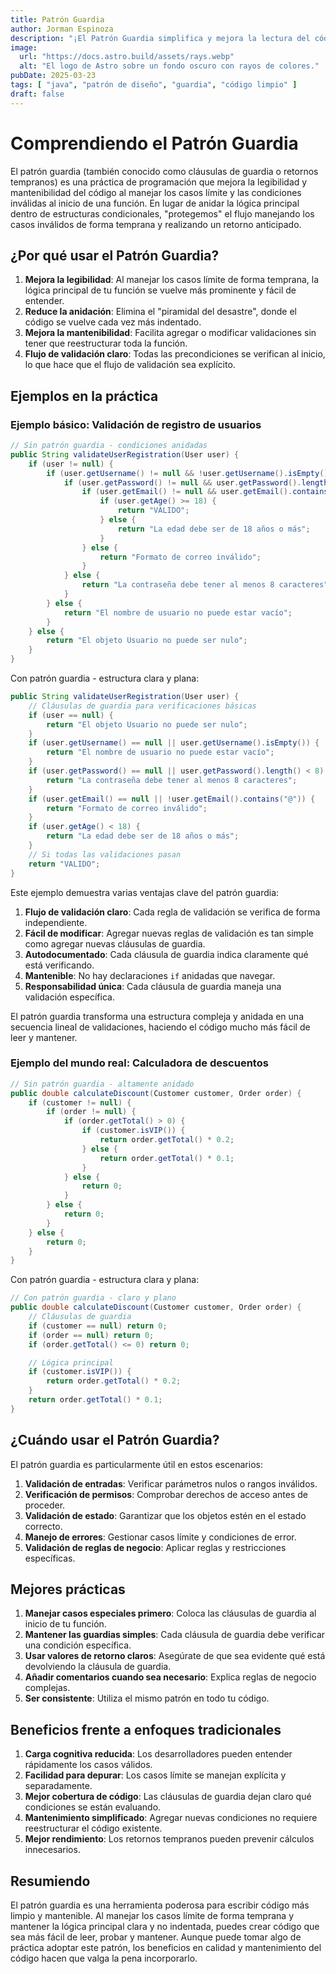 ```yaml
---
title: Patrón Guardia
author: Jorman Espinoza
description: "¡El Patrón Guardia simplifica y mejora la lectura del código!"
image:
  url: "https://docs.astro.build/assets/rays.webp"
  alt: "El logo de Astro sobre un fondo oscuro con rayos de colores."
pubDate: 2025-03-23
tags: [ "java", "patrón de diseño", "guardia", "código limpio" ]
draft: false  
---
```


# Comprendiendo el Patrón Guardia

El patrón guardia (también conocido como cláusulas de guardia o retornos tempranos) es una práctica de programación que
mejora la legibilidad y mantenibilidad del código al manejar los casos límite y las condiciones inválidas al inicio de
una función. En lugar de anidar la lógica principal dentro de estructuras condicionales, "protegemos" el flujo manejando
los casos inválidos de forma temprana y realizando un retorno anticipado.

## ¿Por qué usar el Patrón Guardia?

1. **Mejora la legibilidad**: Al manejar los casos límite de forma temprana, la lógica principal de tu función se vuelve
   más prominente y fácil de entender.
2. **Reduce la anidación**: Elimina el "piramidal del desastre", donde el código se vuelve cada vez más indentado.
3. **Mejora la mantenibilidad**: Facilita agregar o modificar validaciones sin tener que reestructurar toda la función.
4. **Flujo de validación claro**: Todas las precondiciones se verifican al inicio, lo que hace que el flujo de
   validación sea explícito.

## Ejemplos en la práctica

### Ejemplo básico: Validación de registro de usuarios

```java
// Sin patrón guardia - condiciones anidadas
public String validateUserRegistration(User user) {
    if (user != null) {
        if (user.getUsername() != null && !user.getUsername().isEmpty()) {
            if (user.getPassword() != null && user.getPassword().length() >= 8) {
                if (user.getEmail() != null && user.getEmail().contains("@")) {
                    if (user.getAge() >= 18) {
                        return "VALIDO";
                    } else {
                        return "La edad debe ser de 18 años o más";
                    }
                } else {
                    return "Formato de correo inválido";
                }
            } else {
                return "La contraseña debe tener al menos 8 caracteres";
            }
        } else {
            return "El nombre de usuario no puede estar vacío";
        }
    } else {
        return "El objeto Usuario no puede ser nulo";
    }
}
```

Con patrón guardia - estructura clara y plana:

```java
public String validateUserRegistration(User user) {
    // Cláusulas de guardia para verificaciones básicas
    if (user == null) {
        return "El objeto Usuario no puede ser nulo";
    }
    if (user.getUsername() == null || user.getUsername().isEmpty()) {
        return "El nombre de usuario no puede estar vacío";
    }
    if (user.getPassword() == null || user.getPassword().length() < 8) {
        return "La contraseña debe tener al menos 8 caracteres";
    }
    if (user.getEmail() == null || !user.getEmail().contains("@")) {
        return "Formato de correo inválido";
    }
    if (user.getAge() < 18) {
        return "La edad debe ser de 18 años o más";
    }
    // Si todas las validaciones pasan
    return "VALIDO";
}
```

Este ejemplo demuestra varias ventajas clave del patrón guardia:

1. **Flujo de validación claro**: Cada regla de validación se verifica de forma independiente.
2. **Fácil de modificar**: Agregar nuevas reglas de validación es tan simple como agregar nuevas cláusulas de guardia.
3. **Autodocumentado**: Cada cláusula de guardia indica claramente qué está verificando.
4. **Mantenible**: No hay declaraciones `if` anidadas que navegar.
5. **Responsabilidad única**: Cada cláusula de guardia maneja una validación específica.

El patrón guardia transforma una estructura compleja y anidada en una secuencia lineal de validaciones, haciendo el
código mucho más fácil de leer y mantener.

### Ejemplo del mundo real: Calculadora de descuentos

```java
// Sin patrón guardia - altamente anidado
public double calculateDiscount(Customer customer, Order order) {
    if (customer != null) {
        if (order != null) {
            if (order.getTotal() > 0) {
                if (customer.isVIP()) {
                    return order.getTotal() * 0.2;
                } else {
                    return order.getTotal() * 0.1;
                }
            } else {
                return 0;
            }
        } else {
            return 0;
        }
    } else {
        return 0;
    }
}
```

Con patrón guardia - estructura clara y plana:

```java
// Con patrón guardia - claro y plano
public double calculateDiscount(Customer customer, Order order) {
    // Cláusulas de guardia
    if (customer == null) return 0;
    if (order == null) return 0;
    if (order.getTotal() <= 0) return 0;

    // Lógica principal
    if (customer.isVIP()) {
        return order.getTotal() * 0.2;
    }
    return order.getTotal() * 0.1;
}
```

## ¿Cuándo usar el Patrón Guardia?

El patrón guardia es particularmente útil en estos escenarios:

1. **Validación de entradas**: Verificar parámetros nulos o rangos inválidos.
2. **Verificación de permisos**: Comprobar derechos de acceso antes de proceder.
3. **Validación de estado**: Garantizar que los objetos estén en el estado correcto.
4. **Manejo de errores**: Gestionar casos límite y condiciones de error.
5. **Validación de reglas de negocio**: Aplicar reglas y restricciones específicas.

## Mejores prácticas

1. **Manejar casos especiales primero**: Coloca las cláusulas de guardia al inicio de tu función.
2. **Mantener las guardias simples**: Cada cláusula de guardia debe verificar una condición específica.
3. **Usar valores de retorno claros**: Asegúrate de que sea evidente qué está devolviendo la cláusula de guardia.
4. **Añadir comentarios cuando sea necesario**: Explica reglas de negocio complejas.
5. **Ser consistente**: Utiliza el mismo patrón en todo tu código.

## Beneficios frente a enfoques tradicionales

1. **Carga cognitiva reducida**: Los desarrolladores pueden entender rápidamente los casos válidos.
2. **Facilidad para depurar**: Los casos límite se manejan explícita y separadamente.
3. **Mejor cobertura de código**: Las cláusulas de guardia dejan claro qué condiciones se están evaluando.
4. **Mantenimiento simplificado**: Agregar nuevas condiciones no requiere reestructurar el código existente.
5. **Mejor rendimiento**: Los retornos tempranos pueden prevenir cálculos innecesarios.

## Resumiendo

El patrón guardia es una herramienta poderosa para escribir código más limpio y mantenible. Al manejar los casos límite
de forma temprana y mantener la lógica principal clara y no indentada, puedes crear código que sea más fácil de leer,
probar y mantener. Aunque puede tomar algo de práctica adoptar este patrón, los beneficios en calidad y mantenimiento
del código hacen que valga la pena incorporarlo.